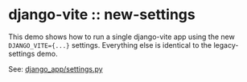 # django-vite :: new-settings

This demo shows how to run a single django-vite app using the new `DJANGO_VITE={...}` settings. Everything else is identical to the legacy-settings demo.

See: [django_app/settings.py](./django_app/settings.py)